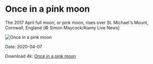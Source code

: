 # Once in a pink moon

The 2017 April full moon, or pink moon, rises over St. Michael's Mount, Cornwall, England (© Simon Maycock/Alamy Live News)

![Once in a pink moon](https://bing.com/th?id=OHR.PinkMoon_EN-US2450317197_UHD.jpg&rf=LaDigue_UHD.jpg&pid=hp&w=1024&h=576)

Date: 2020-04-07

Download 4k: [Once in a pink moon](https://bing.com/th?id=OHR.PinkMoon_EN-US2450317197_UHD.jpg&rf=LaDigue_UHD.jpg&pid=hp&w=3840&h=2160)

